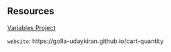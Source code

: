 <h2>Resources</h2>
<p><a href="https://supersimple.dev/projects/variables">Variables Project</a></p>
<code>website</code>: https://golla-udaykiran.github.io/cart-quantity